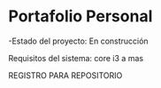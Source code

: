 <h1>Portafolio Personal</h1>
-Estado del proyecto: En construcción
<p>Requisitos del sistema: core i3 a mas
</p>
REGISTRO PARA REPOSITORIO
